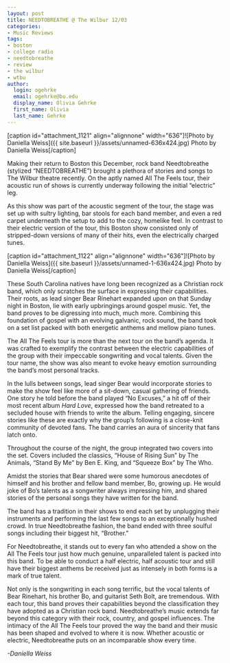 ```yaml
---
layout: post
title: NEEDTOBREATHE @ The Wilbur 12/03
categories:
- Music Reviews
tags:
- boston
- college radio
- needtobreathe
- review
- the wilbur
- wtbu
author:
  login: ogehrke
  email: ogehrke@bu.edu
  display_name: Olivia Gehrke
  first_name: Olivia
  last_name: Gehrke
---
```

\[caption id="attachment\_1121" align="alignnone" width="636"\]![Photo by Daniella Weiss]({{ site.baseurl }}/assets/unnamed-636x424.jpg) Photo by Daniella Weiss\[/caption\]

Making their return to Boston this December, rock band Needtobreathe (stylized “NEEDTOBREATHE”) brought a plethora of stories and songs to The Wilbur theatre recently. On the aptly named All The Feels tour, their acoustic run of shows is currently underway following the initial “electric” leg.

As this show was part of the acoustic segment of the tour, the stage was set up with sultry lighting, bar stools for each band member, and even a red carpet underneath the setup to add to the cozy, homelike feel. In contrast to their electric version of the tour, this Boston show consisted only of stripped-down versions of many of their hits, even the electrically charged tunes.   

\[caption id="attachment\_1122" align="alignnone" width="636"\]![Photo by Daniella Weiss]({{ site.baseurl }}/assets/unnamed-1-636x424.jpg) Photo by Daniella Weiss\[/caption\]

These South Carolina natives have long been recognized as a Christian rock band, which only scratches the surface in expressing their capabilities. Their roots, as lead singer Bear Rinehart expanded upon on that Sunday night in Boston, lie with early upbringings around gospel music. Yet, the band proves to be digressing into much, much more. Combining this foundation of gospel with an evolving galvanic, rock sound, the band took on a set list packed with both energetic anthems and mellow piano tunes.

The All The Feels tour is more than the next tour on the band’s agenda. It was crafted to exemplify the contrast between the electric capabilities of the group with their impeccable songwriting and vocal talents. Given the tour name, the show was also meant to evoke heavy emotion surrounding the band’s most personal tracks.

In the lulls between songs, lead singer Bear would incorporate stories to make the show feel like more of a sit-down, casual gathering of friends. One story he told before the band played “No Excuses,” a hit off of their most recent album _Hard Love_, expressed how the band retreated to a secluded house with friends to write the album. Telling engaging, sincere stories like these are exactly why the group’s following is a close-knit community of devoted fans. The band carries an aura of sincerity that fans latch onto.

Throughout the course of the night, the group integrated two covers into the set. Covers included the classics, “House of Rising Sun” by The Animals, “Stand By Me” by Ben E. King, and “Squeeze Box” by The Who.

Amidst the stories that Bear shared were some humorous anecdotes of himself and his brother and fellow band member, Bo, growing up. He would joke of Bo’s talents as a songwriter always impressing him, and shared stories of the personal songs they have written for the band.

The band has a tradition in their shows to end each set by unplugging their instruments and performing the last few songs to an exceptionally hushed crowd. In true Needtobreathe fashion, the band ended with three soulful songs including their biggest hit, “Brother.”

For Needtobreathe, it stands out to every fan who attended a show on the All The Feels tour just how much genuine, unparalleled talent is packed into this band. To be able to conduct a half electric, half acoustic tour and still have their biggest anthems be received just as intensely in both forms is a mark of true talent.

Not only is the songwriting in each song terrific, but the vocal talents of Bear Rinehart, his brother Bo, and guitarist Seth Bolt, are tremendous. With each tour, this band proves their capabilities beyond the classification they have adopted as a Christian rock band. Needtobreathe’s music extends far beyond this category with their rock, country, and gospel influences. The intimacy of the All The Feels tour proved the way the band and their music has been shaped and evolved to where it is now. Whether acoustic or electric, Needtobreathe puts on an incomparable show every time.

_\-Daniella Weiss_